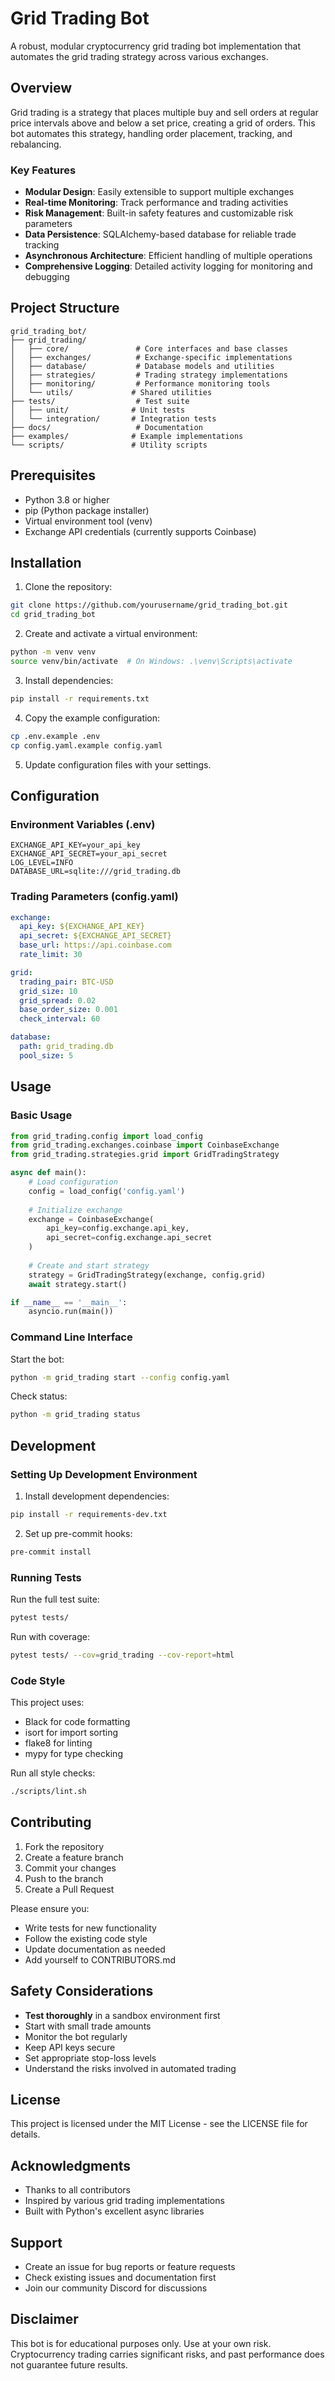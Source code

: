 # Grid Trading Bot

A robust, modular cryptocurrency grid trading bot implementation that automates the grid trading strategy across various exchanges.

## Overview

Grid trading is a strategy that places multiple buy and sell orders at regular price intervals above and below a set price, creating a grid of orders. This bot automates this strategy, handling order placement, tracking, and rebalancing.

### Key Features

- **Modular Design**: Easily extensible to support multiple exchanges
- **Real-time Monitoring**: Track performance and trading activities
- **Risk Management**: Built-in safety features and customizable risk parameters
- **Data Persistence**: SQLAlchemy-based database for reliable trade tracking
- **Asynchronous Architecture**: Efficient handling of multiple operations
- **Comprehensive Logging**: Detailed activity logging for monitoring and debugging

## Project Structure

```
grid_trading_bot/
├── grid_trading/
│   ├── core/               # Core interfaces and base classes
│   ├── exchanges/          # Exchange-specific implementations
│   ├── database/           # Database models and utilities
│   ├── strategies/         # Trading strategy implementations
│   ├── monitoring/         # Performance monitoring tools
│   └── utils/             # Shared utilities
├── tests/                  # Test suite
│   ├── unit/              # Unit tests
│   └── integration/       # Integration tests
├── docs/                   # Documentation
├── examples/              # Example implementations
└── scripts/               # Utility scripts
```

## Prerequisites

- Python 3.8 or higher
- pip (Python package installer)
- Virtual environment tool (venv)
- Exchange API credentials (currently supports Coinbase)

## Installation

1. Clone the repository:
```bash
git clone https://github.com/yourusername/grid_trading_bot.git
cd grid_trading_bot
```

2. Create and activate a virtual environment:
```bash
python -m venv venv
source venv/bin/activate  # On Windows: .\venv\Scripts\activate
```

3. Install dependencies:
```bash
pip install -r requirements.txt
```

4. Copy the example configuration:
```bash
cp .env.example .env
cp config.yaml.example config.yaml
```

5. Update configuration files with your settings.

## Configuration

### Environment Variables (.env)
```
EXCHANGE_API_KEY=your_api_key
EXCHANGE_API_SECRET=your_api_secret
LOG_LEVEL=INFO
DATABASE_URL=sqlite:///grid_trading.db
```

### Trading Parameters (config.yaml)
```yaml
exchange:
  api_key: ${EXCHANGE_API_KEY}
  api_secret: ${EXCHANGE_API_SECRET}
  base_url: https://api.coinbase.com
  rate_limit: 30

grid:
  trading_pair: BTC-USD
  grid_size: 10
  grid_spread: 0.02
  base_order_size: 0.001
  check_interval: 60

database:
  path: grid_trading.db
  pool_size: 5
```

## Usage

### Basic Usage

```python
from grid_trading.config import load_config
from grid_trading.exchanges.coinbase import CoinbaseExchange
from grid_trading.strategies.grid import GridTradingStrategy

async def main():
    # Load configuration
    config = load_config('config.yaml')
    
    # Initialize exchange
    exchange = CoinbaseExchange(
        api_key=config.exchange.api_key,
        api_secret=config.exchange.api_secret
    )
    
    # Create and start strategy
    strategy = GridTradingStrategy(exchange, config.grid)
    await strategy.start()

if __name__ == '__main__':
    asyncio.run(main())
```

### Command Line Interface

Start the bot:
```bash
python -m grid_trading start --config config.yaml
```

Check status:
```bash
python -m grid_trading status
```

## Development

### Setting Up Development Environment

1. Install development dependencies:
```bash
pip install -r requirements-dev.txt
```

2. Set up pre-commit hooks:
```bash
pre-commit install
```

### Running Tests

Run the full test suite:
```bash
pytest tests/
```

Run with coverage:
```bash
pytest tests/ --cov=grid_trading --cov-report=html
```

### Code Style

This project uses:
- Black for code formatting
- isort for import sorting
- flake8 for linting
- mypy for type checking

Run all style checks:
```bash
./scripts/lint.sh
```

## Contributing

1. Fork the repository
2. Create a feature branch
3. Commit your changes
4. Push to the branch
5. Create a Pull Request

Please ensure you:
- Write tests for new functionality
- Follow the existing code style
- Update documentation as needed
- Add yourself to CONTRIBUTORS.md

## Safety Considerations

- **Test thoroughly** in a sandbox environment first
- Start with small trade amounts
- Monitor the bot regularly
- Keep API keys secure
- Set appropriate stop-loss levels
- Understand the risks involved in automated trading

## License

This project is licensed under the MIT License - see the LICENSE file for details.

## Acknowledgments

- Thanks to all contributors
- Inspired by various grid trading implementations
- Built with Python's excellent async libraries

## Support

- Create an issue for bug reports or feature requests
- Check existing issues and documentation first
- Join our community Discord for discussions

## Disclaimer

This bot is for educational purposes only. Use at your own risk. Cryptocurrency trading carries significant risks, and past performance does not guarantee future results.